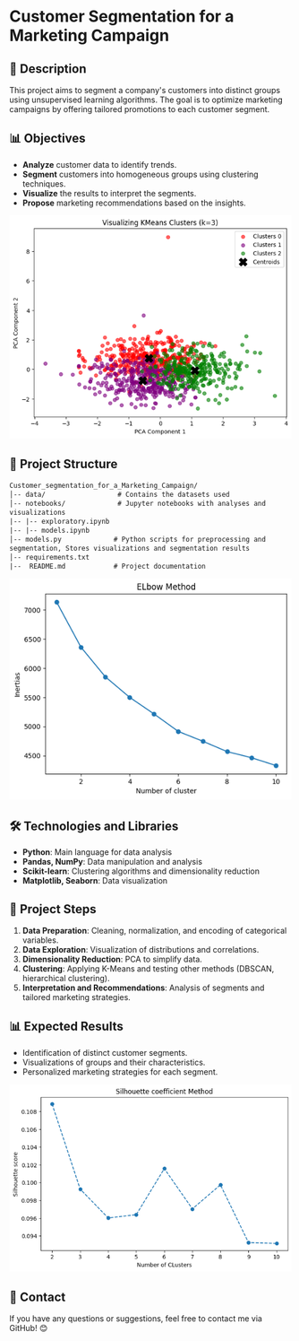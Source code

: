 # Customer Segmentation for a Marketing Campaign

## 📌 Description

This project aims to segment a company's customers into distinct groups using unsupervised learning algorithms. The goal is to optimize marketing campaigns by offering tailored promotions to each customer segment.

## 📊 Objectives

- **Analyze** customer data to identify trends.
- **Segment** customers into homogeneous groups using clustering techniques.
- **Visualize** the results to interpret the segments.
- **Propose** marketing recommendations based on the insights.

![Customer_segmentation](./statics/centroids.png)

## 📁 Project Structure

```
Customer_segmentation_for_a_Marketing_Campaign/
│-- data/                  # Contains the datasets used
│-- notebooks/             # Jupyter notebooks with analyses and visualizations
|-- |-- exploratory.ipynb
|-- |-- models.ipynb          
│-- models.py             # Python scripts for preprocessing and segmentation, Stores visualizations and segmentation results
│-- requirements.txt
|--  README.md            # Project documentation
```

![Customer_segmentation](./statics/elbow.png)

## 🛠️ Technologies and Libraries

- **Python**: Main language for data analysis
- **Pandas, NumPy**: Data manipulation and analysis
- **Scikit-learn**: Clustering algorithms and dimensionality reduction
- **Matplotlib, Seaborn**: Data visualization

## 📌 Project Steps

1. **Data Preparation**: Cleaning, normalization, and encoding of categorical variables.
2. **Data Exploration**: Visualization of distributions and correlations.
3. **Dimensionality Reduction**: PCA to simplify data.
4. **Clustering**: Applying K-Means and testing other methods (DBSCAN, hierarchical clustering).
5. **Interpretation and Recommendations**: Analysis of segments and tailored marketing strategies.

## 📊 Expected Results

- Identification of distinct customer segments.
- Visualizations of groups and their characteristics.
- Personalized marketing strategies for each segment.

![Customer_segmentation](./statics/silhouette.png)

## 📩 Contact

If you have any questions or suggestions, feel free to contact me via GitHub! 😊

